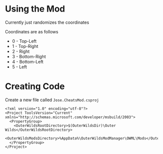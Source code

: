 # Using the Mod
Currently just randomizes the coordinates 

Coordinates are as follows
* 0 - Top-Left
* 1 - Top-Right
* 2 - Right
* 3 - Bottom-Right
* 4 - Bottom-Left
* 5 - Left

# Creating Code
Create a new file called `Jose.CheatsMod.csproj`
```text/xml
<?xml version="1.0" encoding="utf-8"?>
<Project ToolsVersion="Current" xmlns="http://schemas.microsoft.com/developer/msbuild/2003">
  <PropertyGroup>
    <OuterWildsRootDirectory>$(OuterWildsDir)\Outer Wilds</OuterWildsRootDirectory>
    <OuterWildsModsDirectory>%AppData%\OuterWildsModManager\OWML\Mods</OuterWildsModsDirectory>
  </PropertyGroup>
</Project>
```